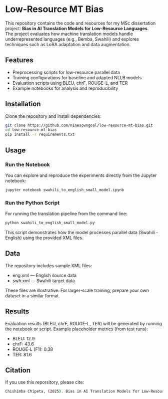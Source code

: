 # Low-Resource MT Bias

This repository contains the code and resources for my MSc dissertation project: **Bias in AI Translation Models for Low-Resource Languages**.  
The project evaluates how machine translation models handle underrepresented languages (e.g., Bemba, Swahili) and explores techniques such as LoRA adaptation and data augmentation.

## Features
- Preprocessing scripts for low-resource parallel data  
- Training configurations for baseline and adapted NLLB models  
- Evaluation scripts using BLEU, chrF, ROUGE-L, and TER  
- Example notebooks for analysis and reproducibility  

## Installation
Clone the repository and install dependencies:
```bash
git clone https://github.com/ninesowngoal/low-resource-mt-bias.git
cd low-resource-mt-bias
pip install -r requirements.txt
```
## Usage

### Run the Notebook
You can explore and reproduce the experiments directly from the Jupyter notebook:
```bash
jupyter notebook swahili_to_english_small_model.ipynb
```
### Run the Python Script
For running the translation pipeline from the command line:
```bash
python swahili_to_english_small_model.py
```
This script demonstrates how the model processes parallel data (Swahili - English) using the provided XML files.

## Data
The repository includes sample XML files:

- eng.xml — English source data
- swh.xml — Swahili target data

These files are illustrative. For larger-scale training, prepare your own dataset in a similar format.

## Results

Evaluation results (BLEU, chrF, ROUGE-L, TER) will be generated by running the notebook or script.
Example placeholder metrics (from test runs):
- BLEU: 12.9
- chrF: 43.6
- ROUGE-L (F1): 0.38
- TER: 81.6

## Citation
If you use this reporsitory, please cite:
```bash
Chishimba Chipeta, (2025). Bias in AI Translation Models for Low-Resource Languages. MSc Dissertation, Birmingham City University.
```
